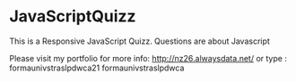 # JavaScriptQuizz
This is a Responsive JavaScript Quizz. Questions are about Javascript

Please visit my portfolio for more info: http://nz26.alwaysdata.net/
or type : formaunivstraslpdwca21 formaunivstraslpdwca
